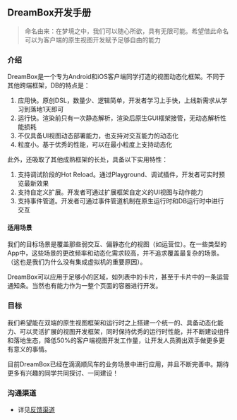DreamBox开发手册
---

> 命名由来：在梦境之中，我们可以随心所欲，具有无限可能。希望借此命名可以为客户端的原生视图开发赋予足够自由的能力


### 介绍

DreamBox是一个专为Android和iOS客户端同学打造的视图动态化框架。不同于其他跨端框架，DB的特点是：
1. 应用快。原创DSL，数量少、逻辑简单，开发者学习上手快，上线新需求从学习到落地1天即可
2. 运行快。渲染前只有一次静态解析，渲染后原生GUI框架接管，无动态解析性能损耗
3. 不仅具备UI视图动态部署能力，也支持对交互能力的动态化
4. 粒度小。基于优秀的性能，可以在最小粒度上支持动态化

此外，还吸取了其他成熟框架的长处，具备以下实用特性：
1. 支持调试阶段的Hot Reload。通过Playground、调试插件，开发者可实时预览最新效果
2. 支持自定义扩展。开发者可通过扩展框架自定义的UI视图与动作能力
3. 支持事件管道。开发者可通过事件管道机制在原生运行时和DB运行时中进行交互

#### 适用场景

我们的目标场景是覆盖那些弱交互、偏静态化的视图（如运营位）。在一些类型的App中，这些场景的更改频率和动态化需求较高，并不追求覆盖最复杂的场景。（这也是我们为什么没有集成虚拟机的重要原因）。

DreamBox可以应用于足够小的区域，如列表中的卡片，甚至于卡片中的一条运营通知条。当然也有能力作为一整个页面的容器进行开发。

### 目标

我们希望能在双端的原生视图框架和运行时之上搭建一个统一的、具备动态化能力、可以灵活扩展的视图开发框架，同时保持优秀的运行时性能，并不断建设组件和落地生态，降低50%的客户端视图开发工作量，让开发人员腾出双手做更多更有意义的事情。

目前DreamBox已经在滴滴顺风车的业务场景中进行应用，并且不断完善中。期待更多有兴趣的同学共同探讨、一同建设！

### 沟通渠道

- 详见[反馈渠道](feedback.md)